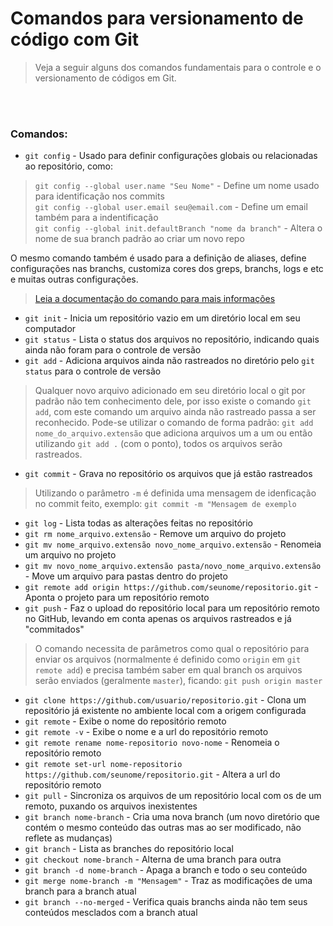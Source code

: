 # Comandos para versionamento de código com Git

> Veja a seguir alguns dos comandos fundamentais para o controle e o versionamento de códigos em Git.

<br>
<br>

### Comandos:
 - ```git config``` - Usado para definir configurações globais ou relacionadas ao repositório, como:
> ```git config --global user.name "Seu Nome"``` - Define um nome usado para identificação nos commits <br>
```git config --global user.email seu@email.com``` - Define um email também para a indentificação <br>
```git config --global init.defaultBranch "nome da branch"``` - Altera o nome de sua branch padrão ao criar um novo repo

O mesmo comando também é usado para a definição de aliases, define configurações nas branchs, customiza cores dos greps, branchs, logs e etc e muitas outras configurações.

> <a href="https://git-scm.com/docs/git-config">Leia a documentação do comando para mais informações</a>

- ```git init``` - Inicia um repositório vazio em um diretório local em seu computador
- ```git status``` - Lista o status dos arquivos no repositório, indicando quais ainda não foram para o controle de versão
- ```git add``` - Adiciona arquivos ainda não rastreados no diretório pelo ```git status``` para o controle de versão
> Qualquer novo arquivo adicionado em seu diretório local o git por padrão não tem conhecimento dele, por isso existe o comando ```git add```, com este comando um arquivo ainda não rastreado passa a ser reconhecido. Pode-se utilizar o comando de forma padrão: ```git add nome_do_arquivo.extensão``` que adiciona arquivos um a um ou então utilizando ```git add .``` (com o ponto), todos os arquivos serão rastreados.
- ```git commit``` - Grava no repositório os arquivos que já estão rastreados
> Utilizando o parâmetro ```-m``` é definida uma mensagem de idenficação no commit feito, exemplo: ```git commit -m "Mensagem de exemplo```
- ```git log``` - Lista todas as alterações feitas no repositório
- ```git rm nome_arquivo.extensão``` - Remove um arquivo do projeto
- ```git mv nome_arquivo.extensão novo_nome_arquivo.extensão``` - Renomeia um arquivo no projeto
- ```git mv novo_nome_arquivo.extensão pasta/novo_nome_arquivo.extensão``` - Move um arquivo para pastas dentro do projeto
- ```git remote add origin https://github.com/seunome/repositorio.git``` - Aponta o projeto para um repositório remoto
- ```git push``` - Faz o upload do repositório local para um repositório remoto no GitHub, levando em conta apenas os arquivos rastreados e já "commitados"
> O comando necessita de parâmetros como qual o repositório para enviar os arquivos (normalmente é definido como ```origin``` em ```git remote add```) e precisa também saber em qual branch os arquivos serão enviados (geralmente ```master```), ficando: ```git push origin master```
- ```git clone https://github.com/usuario/repositorio.git``` - Clona um repositório já existente no ambiente local com a origem configurada
- ```git remote``` - Exibe o nome do repositório remoto
- ```git remote -v``` - Exibe o nome e a url do repositório remoto
- ```git remote rename nome-repositorio novo-nome``` - Renomeia o repositório remoto
- ```git remote set-url nome-repositorio https://github.com/seunome/repositorio.git``` - Altera a url do repositório remoto
- ```git pull``` - Sincroniza os arquivos de um repositório local com os de um remoto, puxando os arquivos inexistentes
- ```git branch nome-branch``` - Cria uma nova branch (um novo diretório que contém o mesmo conteúdo das outras mas ao ser modificado, não reflete as mudanças)
- ```git branch``` - Lista as branches do repositório local
- ```git checkout nome-branch``` - Alterna de uma branch para outra
- ```git branch -d nome-branch``` - Apaga a branch e todo o seu conteúdo
- ```git merge nome-branch -m "Mensagem"``` - Traz as modificações de uma branch para a branch atual
- ```git branch --no-merged``` - Verifica quais branchs ainda não tem seus conteúdos mesclados com a branch atual
